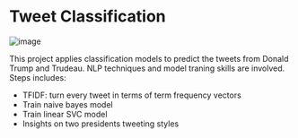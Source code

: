 # Tweet Classification 
![image](https://user-images.githubusercontent.com/82090573/218884682-d73cf600-b7b7-4073-b444-2fd2692fe3a0.png)

This project applies classification models to predict the tweets from Donald Trump and Trudeau.
NLP techniques and model traning skills are involved.
Steps includes:
  - TFIDF: turn every tweet in terms of term frequency vectors
  - Train naive bayes model
  - Train linear SVC model
  - Insights on two presidents tweeting styles
